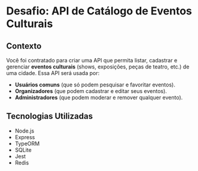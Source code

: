 # Desafio: API de Catálogo de Eventos Culturais

## Contexto

Você foi contratado para criar uma API que permita listar, cadastrar e gerenciar **eventos culturais** (shows, exposições, peças de teatro, etc.) de uma cidade. Essa API será usada por:

* **Usuários comuns** (que só podem pesquisar e favoritar eventos).
* **Organizadores** (que podem cadastrar e editar seus eventos).
* **Administradores** (que podem moderar e remover qualquer evento).

## Tecnologias Utilizadas

* Node.js
* Express
* TypeORM
* SQLite
* Jest
* Redis